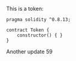 This is a token: 

```
pragma solidity ^0.8.13;

contract Token {
    constructor() { }
}

```

Another update 59